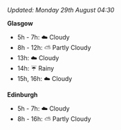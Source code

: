 *Updated: Monday 29th August 04:30*

**Glasgow**

* 5h - 7h: :cloud: Cloudy
* 8h - 12h: :partly_sunny: Partly Cloudy
* 13h: :cloud: Cloudy
* 14h: :umbrella: Rainy
* 15h, 16h: :cloud: Cloudy

**Edinburgh**

* 5h - 7h: :cloud: Cloudy
* 8h - 16h: :partly_sunny: Partly Cloudy
